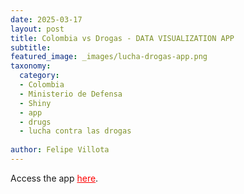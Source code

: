 ```yaml
---
date: 2025-03-17
layout: post
title: Colombia vs Drogas - DATA VISUALIZATION APP
subtitle: 
featured_image: _images/lucha-drogas-app.png
taxonomy:
  category: 
  - Colombia
  - Ministerio de Defensa
  - Shiny
  - app
  - drugs
  - lucha contra las drogas
 
author: Felipe Villota 
---
```


Access the app <a href="https://felipevillota.shinyapps.io/lucha-drogas/" target="_blank" class="creator" style="color: red;">here</a>.